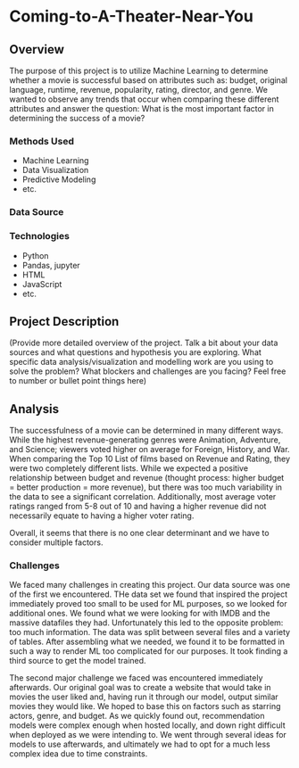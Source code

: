 # Coming-to-A-Theater-Near-You

## Overview
The purpose of this project is to utilize Machine Learning to determine whether a movie is successful based on attributes such as: budget, original language, runtime, revenue, popularity, rating, director, and genre. We wanted to observe any trends that occur when comparing these different attributes and answer the question: What is the most important factor in determining the success of a movie?


### Methods Used
* Machine Learning
* Data Visualization
* Predictive Modeling
* etc.

### Data Source


### Technologies
* Python
* Pandas, jupyter
* HTML
* JavaScript
* etc. 

## Project Description
(Provide more detailed overview of the project.  Talk a bit about your data sources and what questions and hypothesis you are exploring. What specific data analysis/visualization and modelling work are you using to solve the problem? What blockers and challenges are you facing?  Feel free to number or bullet point things here)

## Analysis
The successfulness of a movie can be determined in many different ways. While the highest revenue-generating genres were Animation, Adventure, and Science; viewers voted higher on average for Foreign, History, and War. When comparing the Top 10 List of films based on Revenue and Rating, they were two completely different lists. While we expected a positive relationship between budget and revenue (thought process: higher budget = better production = more revenue), but there was too much variability in the data to see a significant correlation. Additionally, most average voter ratings ranged from 5-8 out of 10 and having a higher revenue did not necessarily equate to having a higher voter rating.

Overall, it seems that there is no one clear determinant and we have to consider multiple factors. 

### Challenges
We faced many challenges in creating this project. 
Our data source was one of the first we encountered. THe data set we found that inspired the project immediately proved too small to be used for ML purposes, so we looked for additional ones. We found what we were looking for with IMDB and the massive datafiles they had.
Unfortunately this led to the opposite problem: too much information. The data was split between several files and a variety of tables. After assembling what we needed, we found it to be formatted in such a way to render ML too complicated for our purposes. It took finding a third source to get the model trained.

The second major challenge we faced was encountered immediately afterwards. Our original goal was to create a website that would take in movies the user liked and, having run it through our model, output similar movies they would like. We hoped to base this on factors such as starring actors, genre, and budget. As we quickly found out, recommendation models were complex enough when hosted locally, and down right difficult when deployed as we were intending to. We went through several ideas for models to use afterwards, and ultimately we had to opt for a much less complex idea due to time constraints.
